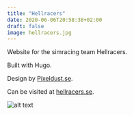 ```yaml
---
title: "Hellracers"
date: 2020-06-06T20:58:38+02:00
draft: false
image: hellracers.jpg
---
```

Website for the simracing team Hellracers.

Built with Hugo.

Design by [Pixeldust.se](https://pixeldust.se).

Can be visited at [hellracers.se](https://hellracers.se).

![alt text](/projects/hellracers/hellracers.jpg)

